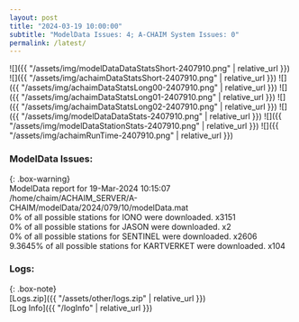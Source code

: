 ```yaml
---
layout: post
title: "2024-03-19 10:00:00"
subtitle: "ModelData Issues: 4; A-CHAIM System Issues: 0"
permalink: /latest/
---
```


![]({{ "/assets/img/modelDataDataStatsShort-2407910.png" | relative_url }})
![]({{ "/assets/img/achaimDataStatsShort-2407910.png" | relative_url }})
![]({{ "/assets/img/achaimDataStatsLong00-2407910.png" | relative_url }})
![]({{ "/assets/img/achaimDataStatsLong01-2407910.png" | relative_url }})
![]({{ "/assets/img/achaimDataStatsLong02-2407910.png" | relative_url }})
![]({{ "/assets/img/modelDataDataStats-2407910.png" | relative_url }})
![]({{ "/assets/img/modelDataStationStats-2407910.png" | relative_url }})
![]({{ "/assets/img/achaimRunTime-2407910.png" | relative_url }})


### ModelData Issues:  
  
{: .box-warning}  
 ModelData report for 19-Mar-2024 10:15:07   
 /home/chaim/ACHAIM_SERVER/A-CHAIM/modelData/2024/079/10/modelData.mat   
 0% of all possible stations for IONO were downloaded. x3151   
 0% of all possible stations for JASON were downloaded. x2   
 0% of all possible stations for SENTINEL were downloaded. x2606   
 9.3645% of all possible stations for KARTVERKET were downloaded. x104   
  


### Logs:  
  
{: .box-note}  
[Logs.zip]({{ "/assets/other/logs.zip" | relative_url }})  
[Log Info]({{ "/logInfo" | relative_url }})  
